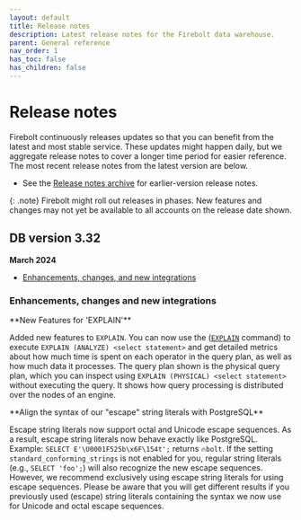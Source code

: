 ```yaml
---
layout: default
title: Release notes
description: Latest release notes for the Firebolt data warehouse.
parent: General reference
nav_order: 1
has_toc: false
has_children: false
---
```


# Release notes

Firebolt continuously releases updates so that you can benefit from the latest and most stable service. These updates might happen daily, but we aggregate release notes to cover a longer time period for easier reference. The most recent release notes from the latest version are below. 

- See the [Release notes archive](../release-notes/release-notes-archive.md) for earlier-version release notes.

{: .note}
Firebolt might roll out releases in phases. New features and changes may not yet be available to all accounts on the release date shown.

## DB version 3.32
**March 2024**

* [Enhancements, changes, and new integrations](#enhancements-changes-and-new-integrations)

### Enhancements, changes and new integrations

<!--- FIR-25082 --->**New Features for 'EXPLAIN'**

Added new features to `EXPLAIN`.
You can now use the ([`EXPLAIN`](../../sql-reference/commands/explain.md) command) to execute `EXPLAIN (ANALYZE) <select statement>` and get detailed metrics about how much time is spent on each operator in the query plan, as well as how much data it processes. The query plan shown is the physical query plan, which you can inspect using `EXPLAIN (PHYSICAL) <select statement>` without executing the query. It shows how query processing is distributed over the nodes of an engine. 

<!--- FIR-30398 --->**Align the syntax of our "escape" string literals with PostgreSQL**

Escape string literals now support octal and Unicode escape sequences. As a result, escape string literals now behave exactly like PostgreSQL. Example: `SELECT E'\U0001F525b\x6F\154t';` returns `🔥bolt`. If the setting `standard_conforming_strings` is not enabled for you, regular string literals (e.g., `SELECT 'foo';`) will also recognize the new escape sequences. However, we recommend exclusively using escape string literals for using escape sequences. Please be aware that you will get different results if you previously used (escape) string literals containing the syntax we now use for Unicode and octal escape sequences.